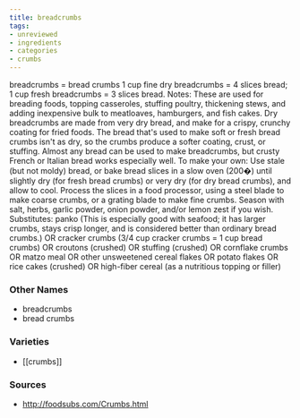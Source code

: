 ```yaml
---
title: breadcrumbs
tags:
- unreviewed
- ingredients
- categories
- crumbs
---
```

breadcrumbs = bread crumbs 1 cup fine dry breadcrumbs = 4 slices bread; 1 cup fresh breadcrumbs = 3 slices bread. Notes: These are used for breading foods, topping casseroles, stuffing poultry, thickening stews, and adding inexpensive bulk to meatloaves, hamburgers, and fish cakes. Dry breadcrumbs are made from very dry bread, and make for a crispy, crunchy coating for fried foods. The bread that's used to make soft or fresh bread crumbs isn't as dry, so the crumbs produce a softer coating, crust, or stuffing. Almost any bread can be used to make breadcrumbs, but crusty French or Italian bread works especially well. To make your own: Use stale (but not moldy) bread, or bake bread slices in a slow oven (200�) until slightly dry (for fresh bread crumbs) or very dry (for dry bread crumbs), and allow to cool. Process the slices in a food processor, using a steel blade to make coarse crumbs, or a grating blade to make fine crumbs. Season with salt, herbs, garlic powder, onion powder, and/or lemon zest if you wish. Substitutes: panko (This is especially good with seafood; it has larger crumbs, stays crisp longer, and is considered better than ordinary bread crumbs.) OR cracker crumbs (3/4 cup cracker crumbs = 1 cup bread crumbs) OR croutons (crushed) OR stuffing (crushed) OR cornflake crumbs OR matzo meal OR other unsweetened cereal flakes OR potato flakes OR rice cakes (crushed) OR high-fiber cereal (as a nutritious topping or filler)

### Other Names

* breadcrumbs
* bread crumbs

### Varieties

* [[crumbs]]

### Sources
* http://foodsubs.com/Crumbs.html
